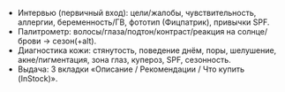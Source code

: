 - Интервью (первичный вход): цели/жалобы, чувствительность, аллергии, беременность/ГВ, фототип (Фицпатрик), привычки SPF.
- Палитрометр: волосы/глаза/подтон/контраст/реакция на солнце/брови → сезон(+alt).
- Диагностика кожи: стянутость, поведение днём, поры, шелушение, акне/пигментация, зона глаз, купероз, SPF, сезонность.
- Выдача: 3 вкладки «Описание / Рекомендации / Что купить (InStock)».


